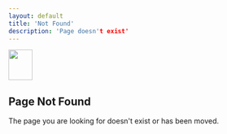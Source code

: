 ```yaml
---
layout: default
title: 'Not Found'
description: 'Page doesn't exist'
---
```


<div class="utility-page-wrap">
    <div class="utility-page-content w-form"><img width="47" height="60" src="https://d3e54v103j8qbb.cloudfront.net/static/page-not-found.211a85e40c.svg" alt="">
      <h2>Page Not Found</h2>
      <div>The page you are looking for doesn&#x27;t exist or has been moved.</div>
    </div>
  </div>
  <!-- <script defer async src="https://d3e54v103j8qbb.cloudfront.net/js/jquery-3.5.1.min.dc5e7f18c8.js?site=5f906e60f009d620eb2024dd" type="text/javascript" integrity="sha256-9/aliU8dGd2tb6OSsuzixeV4y/faTqgFtohetphbbj0=" crossorigin="anonymous"></script> -->
  <!-- <script defer async src="/js/curiefense.js" type="text/javascript"></script> -->
  <!-- [if lte IE 9]><script src="https://cdnjs.cloudflare.com/ajax/libs/placeholders/3.0.2/placeholders.min.js"></script><![endif] -->
